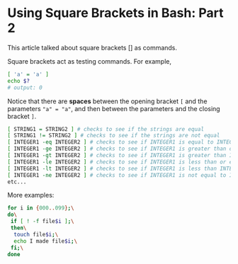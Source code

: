 # Using Square Brackets in Bash: Part 2

This article talked about square brackets [] as commands.

Square brackets act as testing commands. For example,

```bash
[ 'a' = 'a' ]
echo $?
# output: 0
```

Notice that there are **spaces** between the opening bracket `[` and the parameters `"a" = "a"`, and then between the parameters and the closing bracket `]`.



```bash
[ STRING1 = STRING2 ] # checks to see if the strings are equal
[ STRING1 != STRING2 ] # checks to see if the strings are not equal 
[ INTEGER1 -eq INTEGER2 ] # checks to see if INTEGER1 is equal to INTEGER2 
[ INTEGER1 -ge INTEGER2 ] # checks to see if INTEGER1 is greater than or equal to INTEGER2
[ INTEGER1 -gt INTEGER2 ] # checks to see if INTEGER1 is greater than INTEGER2
[ INTEGER1 -le INTEGER2 ] # checks to see if INTEGER1 is less than or equal to INTEGER2
[ INTEGER1 -lt INTEGER2 ] # checks to see if INTEGER1 is less than INTEGER2
[ INTEGER1 -ne INTEGER2 ] # checks to see if INTEGER1 is not equal to INTEGER2
etc...
```

More examples:

```bash
for i in {000..099};\
do\
 if [ ! -f file$i ];\
 then\
  touch file$i;\
  echo I made file$i;\
 fi;\
done
```

